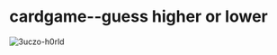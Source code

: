 # cardgame--guess higher or lower
![3uczo-h0rld](https://user-images.githubusercontent.com/122704850/229685392-34c790be-2d69-4065-b00c-68240bc49d87.gif)
 
